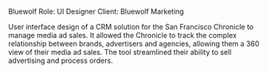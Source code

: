 Bluewolf
Role: UI Designer
Client: Bluewolf Marketing

User interface design of a CRM solution for the San Francisco Chronicle to manage media ad sales. It allowed the Chronicle to track the complex relationship between brands, advertisers and agencies, allowing them a 360 view of their media ad sales. The tool streamlined their ability to sell advertising and process orders. 
